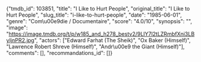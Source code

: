 {"tmdb_id": 103851, "title": "I Like to Hurt People", "original_title": "I Like to Hurt People", "slug_title": "i-like-to-hurt-people", "date": "1985-06-01", "genre": "Com\u00e9die / Documentaire", "score": "4.0/10", "synopsis": "", "image": "https://image.tmdb.org/t/p/w185_and_h278_bestv2/9LlY7l2tLZRmbfXni3LByIjnPR2.jpg", "actors": ["Edward Farhat (The Sheik)", "Ox Baker (Himself)", "Lawrence Robert Shreve (Himself)", "Andr\u00e9 the Giant (Himself)"], "comments": [], "recommandations_id": []}